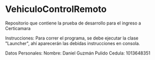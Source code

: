 # VehiculoControlRemoto
Repositorio que contiene la prueba de desarrollo para el ingreso a Certicamara

Instrucciones:
Para correr el programa, se debe ejecutar la clase "Launcher", ahí aparecerán las debidas instrucciones en consola.

Datos Personales:
Nombre: Daniel Guzmán Pulido
Cedula: 1013648351
